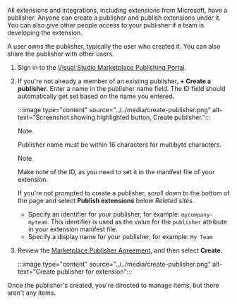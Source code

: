 All extensions and integrations, including extensions from Microsoft, have a publisher. Anyone can create a publisher and publish extensions under it. You can also give other people access to your publisher if a team is developing the extension.

A user owns the publisher, typically the user who created it. You can also share the publisher with other users.

1. Sign in to the [Visual Studio Marketplace Publishing Portal](https://marketplace.visualstudio.com/manage/createpublisher?managePageRedirect=true).
2. If you're not already a member of an existing publisher, **+ Create a publisher**.
   Enter a name in the publisher name field. The ID field should automatically get set based on the name you entered.

    :::image type="content" source="../../media/create-publisher.png" alt-text="Screenshot showing highlighted button, Create publisher.":::
   
    > [!NOTE]
    > Publisher name must be within 16 characters for multibyte characters.
    
    > [!NOTE]
    > Make note of the ID, as you need to set it in the manifest file of your extension.

   If you're not prompted to create a publisher, scroll down to the bottom of the page and select **Publish extensions** below *Related sites*.
    * Specify an identifier for your publisher, for example: `mycompany-myteam`. This identifier is used as the value for the `publisher` attribute in your extension manifest file.
    * Specify a display name for your publisher, for example: `My Team`

4. Review the [Marketplace Publisher Agreement](https://aka.ms/vsmarketplace-agreement), and then select **Create**.

   :::image type="content" source="../../media/create-publisher.png" alt-text="Create publisher for extension":::

Once the publisher's created, you're directed to manage items, but there aren't any items.
